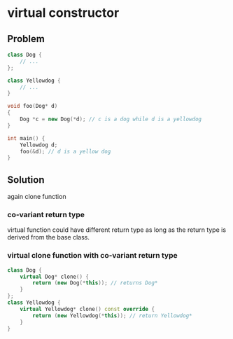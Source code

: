 # virtual constructor

## Problem
```cpp
class Dog {
    // ...
};

class Yellowdog {
    // ...
}

void foo(Dog* d)
{
    Dog *c = new Dog(*d); // c is a dog while d is a yellowdog
}

int main() {
    Yellowdog d;
    foo(&d); // d is a yellow dog
}
```

## Solution
again clone function

### co-variant return type
virtual function could have different return type as long as the return type is
derived from the base class.

### virtual clone function with co-variant return type

```cpp
class Dog {
    virtual Dog* clone() {
        return (new Dog(*this)); // returns Dog*
    }
};
class Yellowdog {
    virtual Yellowdog* clone() const override {
        return (new Yellowdog(*this)); // return Yellowdog*
    }
}
```

